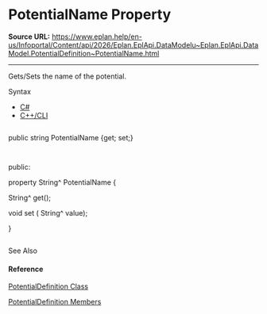 # PotentialName Property

**Source URL:** https://www.eplan.help/en-us/Infoportal/Content/api/2026/Eplan.EplApi.DataModelu~Eplan.EplApi.DataModel.PotentialDefinition~PotentialName.html

---

Gets/Sets the name of the potential.

Syntax

- [C#](#i-syntax-CS)
- [C++/CLI](#i-syntax-CPP2005)

```
```
public string PotentialName {get; set;}
```
```

```
```
public:
property String^ PotentialName {
   String^ get();
   void set (    String^ value);
}
```
```



See Also

#### Reference

[PotentialDefinition Class](Eplan.EplApi.DataModelu~Eplan.EplApi.DataModel.PotentialDefinition.html)
  
[PotentialDefinition Members](Eplan.EplApi.DataModelu~Eplan.EplApi.DataModel.PotentialDefinition_members.html)